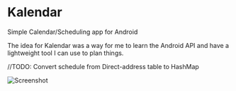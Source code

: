 # Kalendar
Simple Calendar/Scheduling app for Android

The idea for Kalendar was a way for me to learn the Android API and have a lightweight tool I can use to plan things.

//TODO:
Convert schedule from Direct-address table to HashMap

![Screenshot](http://i.imgur.com/SCALoZk.png)
